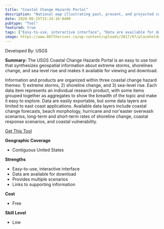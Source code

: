 ```yaml
---
title: "Coastal Change Hazards Portal"
description: "National map illustrating past, present, and projected coastal conditions"
date: 2020-06-25T15:24:16-0400
pubtype: "Tool"
featured: true
tags: ["Easy-to-use, interactive interface", "Data are available for download", "Provides multiple scenarios", "Links to supporting information"]
image: https://www.887theriver.ca/wp-content/uploads/2017/07/placeholder.jpg
---
```

Developed By: USGS

**Summary:** The USGS Coastal Change Hazards Portal is an easy to use tool that synthesizes geospatial information about extreme storms, shorelines change, and sea level rise and makes it available for viewing and download. 

Information and products are organized within three coastal change hazard themes: 1) extreme storms, 2) shoreline change, and 3) sea-level rise. Each data item represents an individual research product, with some items grouped together as aggregates to show the breadth of the topic and make it easy to explore. Data are easily exportable, but some data layers are limited to east coast applications. Available data layers include coastal change forecasts, beach morphology, hurricane and nor'easter overwash scenarios, long-term and short-term rates of shoreline change, coastal response scenarios, and coastal vulnerability.

<a href="https://marine.usgs.gov/coastalchangehazardsportal/" target="_blank">Get This Tool</a>

__**Geographic Coverage**__
- Contiguous United States

__**Strengths**__
-  Easy-to-use, interactive interface
-   Data are available for download
-   Provides multiple scenarios
-   Links to supporting information

__**Cost**__
- Free

__**Skill Level**__
- Low
